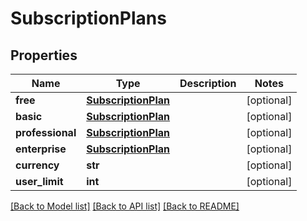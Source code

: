 # SubscriptionPlans

## Properties
Name | Type | Description | Notes
------------ | ------------- | ------------- | -------------
**free** | [**SubscriptionPlan**](SubscriptionPlan.md) |  | [optional] 
**basic** | [**SubscriptionPlan**](SubscriptionPlan.md) |  | [optional] 
**professional** | [**SubscriptionPlan**](SubscriptionPlan.md) |  | [optional] 
**enterprise** | [**SubscriptionPlan**](SubscriptionPlan.md) |  | [optional] 
**currency** | **str** |  | [optional] 
**user_limit** | **int** |  | [optional] 

[[Back to Model list]](../README.md#documentation-for-models) [[Back to API list]](../README.md#documentation-for-api-endpoints) [[Back to README]](../README.md)

